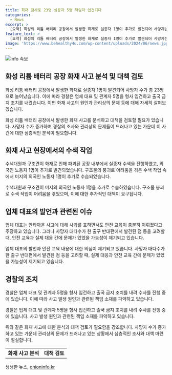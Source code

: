 ```yaml
---
title: 화재 참사로 23명 실종자 5명 책임자 입건되다
categories:
  - News
excerpt: >
  [요약] 화성의 리튬 배터리 공장에서 발생한 화재로 실종자 1명이 추가로 발견되어 사망자는 총 23명으로 늘었습니다. 업체 대표는 사죄의 말씀을 전하면서도 안전교육을 충분히 했다고 주장했지만, 노동자들은 출구의 안내가 부족했다고 주장합니다. 경찰은 관련자 5명을 형사 입건하고 출국금지 조치를 내렸으며, 화재 발생 원인과 관리상의 문제를 조사 중입니다. 
feature_text: >
  [요약] 화성의 리튬 배터리 공장에서 발생한 화재로 실종자 1명이 추가로 발견되어 사망자는 총 23명으로 늘었습니다. 업체 대표는 사죄의 말씀을 전하면서도 안전교육을 충분히 했다고 주장했지만, 노동자들은 출구의 안내가 부족했다고 주장합니다. 경찰은 관련자 5명을 형사 입건하고 출국금지 조치를 내렸으며, 화재 발생 원인과 관리상의 문제를 조사 중입니다. 
image: 'https://www.behealthy4u.com/wp-content/uploads/2024/06/news.jpg'
---
```


<p><img src="https://www.behealthy4u.com/wp-content/uploads/2024/06/news.jpg" alt="info 속보" /></p>

<h2 data-ke-size="size26">화성 리튬 배터리 공장 화재 사고 분석 및 대책 검토</h2>

<p>화성 리튬 배터리 공장에서 발생한 화재로 실종자 1명이 발견되어 사망자 수가 총 23명으로 늘어났습니다. 이에 따라 경찰은 업체 대표 및 관계자 5명을 형사 입건하고 출국 금지 조치를 내렸습니다. 이번 화재 사고의 원인과 관리상의 문제 등에 대해 자세히 살펴보겠습니다.</p>

<p data-ke-size="size16">화성 리튬 배터리 공장에서 발생한 화재 사고를 분석하고 대책을 검토할 필요가 있습니다. 사망자 수가 증가하며 경찰의 조사와 관리상의 문제들이 드러나고 있는 가운데 이 사건에 대한 심층적인 분석이 필요합니다.</p>

<h2 data-ke-size="size24">화재 사고 현장에서의 수색 작업</h2>

<p>수색대원과 구조견이 화재로 인해 파괴된 공장 내부에서 실종자 수색을 진행하였고, 외국인 노동자 1명이 추가로 발견되었습니다. 구조물의 붕괴로 어려움을 겪은 수색 작업 속에서 미지의 외국인 노동자 1명이 추가로 수습되었습니다.</p>

<p data-ke-size="size16">수색대원과 구조견이 미지의 외국인 노동자 1명을 추가로 수습하였습니다. 구조물 붕괴로 수색 작업이 어려움을 겪었으며, 이에 대한 추가적인 대책이 요구됩니다.</p>

<h2 data-ke-size="size24">업체 대표의 발언과 관련된 이슈</h2>

<p>업체 대표는 안타까운 사고에 대해 사과를 표하면서도 안전 교육이 충분히 이뤄졌다고 주장하고 있습니다. 그러나 사망자 대다수가 한 출구 반대편에서 발견된 점 등을 고려할 때, 안전 교육과 실제 대응 간에 문제가 있었을 가능성이 제기되고 있습니다.</p>

<p data-ke-size="size16">업체 대표의 발언과 안전 교육 내용에 대한 의심이 제기되고 있습니다. 사망자 대다수가 한 출구 반대편에서 발견된 점 등을 고려할 때, 실제 대응과 안전 교육 간에 문제가 있었을 가능성이 제기되고 있습니다.</p>

<h2 data-ke-size="size24">경찰의 조치</h2>

<p>경찰은 업체 대표 및 관계자 5명을 형사 입건하고 출국 금지 조치를 내려 수사를 진행 중에 있습니다. 이에 따라 사고 발생 원인과 관련된 책임 소재를 파악하고 있습니다.</p>

<p data-ke-size="size16">경찰은 업체 대표 및 관계자 5명을 형사 입건하고 출국 금지 조치를 내려 수사를 진행 중에 있습니다. 사고 발생 원인과 관련된 책임 소재를 파악하고 있습니다.</p>

<p>위와 같은 화재 사고에 대한 분석과 대책 검토가 필요함을 강조합니다. 사망자 수가 증가하고 있는 가운데 관리상의 문제가 드러나고 있는 상황에서 심층적인 조사와 대책 마련이 절실합니다.</p>

<table>
    <tr>
        <td style="text-align: center; height: 17px;"><b>화재 사고 분석</b></td>
        <td style="text-align: center; height: 17px;"><b>대책 검토</b></td>
    </tr>
</table>
생생한 뉴스, <a href="https://onioninfo.kr" rel="dofollow">onioninfo.kr</a>


